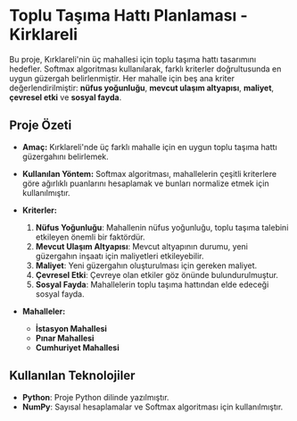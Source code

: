# Toplu Taşıma Hattı Planlaması - Kirklareli

Bu proje, Kırklareli'nin üç mahallesi için toplu taşıma hattı tasarımını hedefler. Softmax algoritması kullanılarak, farklı kriterler doğrultusunda en uygun güzergah belirlenmiştir. Her mahalle için beş ana kriter değerlendirilmiştir: **nüfus yoğunluğu**, **mevcut ulaşım altyapısı**, **maliyet**, **çevresel etki** ve **sosyal fayda**.

## Proje Özeti

- **Amaç:** 
  Kırklareli'nde üç farklı mahalle için en uygun toplu taşıma hattı güzergahını belirlemek.
  
- **Kullanılan Yöntem:** 
  Softmax algoritması, mahallelerin çeşitli kriterlere göre ağırlıklı puanlarını hesaplamak ve bunları normalize etmek için kullanılmıştır. 

- **Kriterler:**
  1. **Nüfus Yoğunluğu**: Mahallenin nüfus yoğunluğu, toplu taşıma talebini etkileyen önemli bir faktördür.
  2. **Mevcut Ulaşım Altyapısı**: Mevcut altyapının durumu, yeni güzergahın inşaatı için maliyetleri etkileyebilir.
  3. **Maliyet**: Yeni güzergahın oluşturulması için gereken maliyet.
  4. **Çevresel Etki**: Çevreye olan etkiler göz önünde bulundurulmuştur.
  5. **Sosyal Fayda**: Mahallelerin toplu taşıma hattından elde edeceği sosyal fayda.

- **Mahalleler:**
  - **İstasyon Mahallesi**
  - **Pınar Mahallesi**
  - **Cumhuriyet Mahallesi**

## Kullanılan Teknolojiler

- **Python**: Proje Python dilinde yazılmıştır.
- **NumPy**: Sayısal hesaplamalar ve Softmax algoritması için kullanılmıştır.
  

